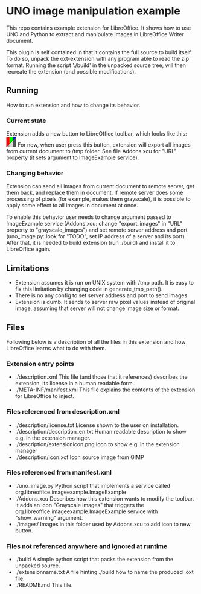 # UNO image manipulation example
This repo contains example extension for LibreOffice. It shows how to use UNO
and Python to extract and manipulate images in LibreOffice Writer document.

This plugin is self contained in that it contains the full source to build
itself. To do so, unpack the oxt-extension with any program able to read the
zip format. Running the script './build' in the unpacked source tree, will
then recreate the extension (and possible modifications).

## Running
How to run extension and how to change its behavior.

### Current state
Extension adds a new button to LibreOffice toolbar, which looks like this:
![Toolbar Icon](https://raw.githubusercontent.com/JIghtuse/uno-image-manipulation-example/master/images/imageexample_26.bmp)
For now, when user press this button, extension will export all images from
current document to /tmp folder. See file Addons.xcu for "URL" property (it
sets argument to ImageExample service).

### Changing behavior
Extension can send all images from current document to remote server, get
them back, and replace them in document. If remote server does some
processing of pixels (for example, makes them grayscale), it is possible to
apply some effect to all images in document at once.

To enable this behavior user needs to change argument passed to
ImageExample service (Addons.xcu: change "export_images" in "URL" property
to "grayscale_images") and set remote server address and port (uno_image.py:
look for "TODO", set IP address of a server and its port). After that, it is
needed to build extension (run ./build) and install it to LibreOffice again.

## Limitations
* Extension assumes it is run on UNIX system with /tmp path. It is easy to fix
this limitation by changing code in generate_tmp_path().
* There is no any config to set server address and port to send images.
* Extension is dumb. It sends to server raw pixel values instead of original
image, assuming that server will not change image size or format.

## Files

Following below is a description of all the files in this extension and how
LibreOffice learns what to do with them.

### Extension entry points

* ./description.xml
  This file (and those that it references) describes the extension, its license
  in a human readable form.
* ./META-INF/manifest.xml
  This file explains the contents of the extension for LibreOffice to inject.

### Files referenced from description.xml

* ./description/license.txt
  License shown to the user on installation.
* ./description/description_en.txt
  Human readable description to show e.g. in the extension manager.
* ./description/extensionicon.png
  Icon to show e.g. in the extension manager
* ./description/icon.xcf
  Icon source image from GIMP

### Files referenced from manifest.xml

* ./uno\_image.py
  Python script that implements a service called
  org.libreoffice.imageexample.ImageExample
* ./Addons.xcu
  Describes how this extension wants to modify the toolbar. It adds an icon
  "Grayscale images" that triggers the
  org.libreoffice.imageexample.ImageExample service with "show_warning"
  argument.
* ./images/
  Images in this folder used by Addons.xcu to add icon to new button.

### Files not referenced anywhere and ignored at runtime

* ./build
  A simple python script that packs the extension from the unpacked source.
* ./extensionname.txt
  A file hinting ./build how to name the produced .oxt file.
* ./README.md
  This file.
